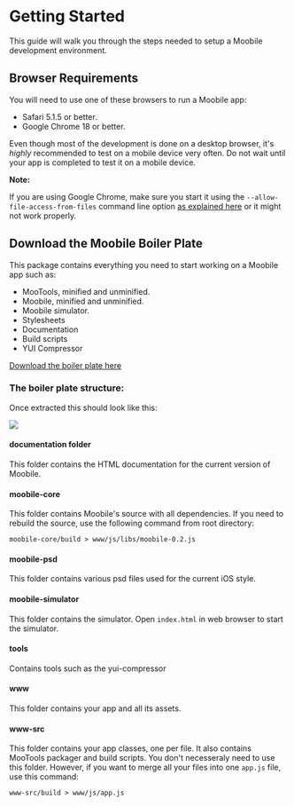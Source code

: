 Getting Started
================================================================================

This guide will walk you through the steps needed to setup a Moobile development environment.

## Browser Requirements

You will need to use one of these browsers to run a Moobile app:

- Safari 5.1.5 or better.
- Google Chrome 18 or better.

Even though most of the development is done on a desktop browser, it's *highly* recommended to test on a mobile device very often. Do not wait until your app is completed to test it on a mobile device.

**Note:**

If you are using Google Chrome, make sure you start it using the `--allow-file-access-from-files` command line option [as explained here](http://code.google.com/p/chromium/issues/detail?id=40787) or it might not work properly.

## Download the Moobile Boiler Plate

This package contains everything you need to start working on a Moobile app such as:

- MooTools, minified and unminified.
- Moobile, minified and unminified.
- Moobile simulator.
- Stylesheets
- Documentation
- Build scripts
- YUI Compressor

[Download the boiler plate here](https://github.com/jpdery/moobile-boiler-plate/zipball/master)

### The boiler plate structure:

Once extracted this should look like this:

<img src="../assets/guides/GettingStarted/moobile-boiler-plate.png" />

#### documentation folder
This folder contains the HTML documentation for the current version of Moobile.

#### moobile-core
This folder contains Moobile's source with all dependencies. If you need to rebuild the source, use the following command from root directory:

	moobile-core/build > www/js/libs/moobile-0.2.js

#### moobile-psd
This folder contains various psd files used for the current iOS style.

#### moobile-simulator
This folder contains the simulator. Open `index.html` in web browser to start the simulator.

#### tools
Contains tools such as the yui-compressor

#### www
This folder contains your app and all its assets.

#### www-src
This folder contains your app classes, one per file. It also contains MooTools packager and build scripts. You don't necesseraly need to use this folder. However, if you want to merge all your files into one `app.js` file, use this command:

	www-src/build > www/js/app.js
